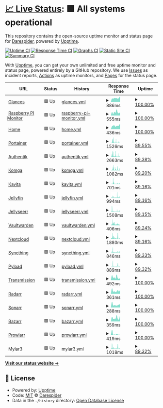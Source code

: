 # [📈 Live Status](https://demo.upptime.js.org): <!--live status--> **🟩 All systems operational**

This repository contains the open-source uptime monitor and status page for [Darespider](https://demo.upptime.js.org), powered by [Upptime](https://github.com/upptime/upptime).

[![Uptime CI](https://github.com/Darespider/upptime/workflows/Uptime%20CI/badge.svg)](https://github.com/Darespider/upptime/actions?query=workflow%3A%22Uptime+CI%22)
[![Response Time CI](https://github.com/Darespider/upptime/workflows/Response%20Time%20CI/badge.svg)](https://github.com/Darespider/upptime/actions?query=workflow%3A%22Response+Time+CI%22)
[![Graphs CI](https://github.com/Darespider/upptime/workflows/Graphs%20CI/badge.svg)](https://github.com/Darespider/upptime/actions?query=workflow%3A%22Graphs+CI%22)
[![Static Site CI](https://github.com/Darespider/upptime/workflows/Static%20Site%20CI/badge.svg)](https://github.com/Darespider/upptime/actions?query=workflow%3A%22Static+Site+CI%22)
[![Summary CI](https://github.com/Darespider/upptime/workflows/Summary%20CI/badge.svg)](https://github.com/Darespider/upptime/actions?query=workflow%3A%22Summary+CI%22)

With [Upptime](https://upptime.js.org), you can get your own unlimited and free uptime monitor and status page, powered entirely by a GitHub repository. We use [Issues](https://github.com/Darespider/upptime/issues) as incident reports, [Actions](https://github.com/Darespider/upptime/actions) as uptime monitors, and [Pages](https://demo.upptime.js.org) for the status page.

<!--start: status pages-->
<!-- This summary is generated by Upptime (https://github.com/upptime/upptime) -->
<!-- Do not edit this manually, your changes will be overwritten -->
<!-- prettier-ignore -->
| URL | Status | History | Response Time | Uptime |
| --- | ------ | ------- | ------------- | ------ |
| <img alt="" src="https://icons.duckduckgo.com/ip3/glances.darespider.family.ico" height="13"> [Glances](https://glances.darespider.family) | 🟩 Up | [glances.yml](https://github.com/darespider/uptime/commits/HEAD/history/glances.yml) | <details><summary><img alt="Response time graph" src="./graphs/glances/response-time-week.png" height="20"> 886ms</summary><br><a href="https://uptime.darespider.family/history/glances"><img alt="Response time 742" src="https://img.shields.io/endpoint?url=https%3A%2F%2Fraw.githubusercontent.com%2Fdarespider%2Fuptime%2FHEAD%2Fapi%2Fglances%2Fresponse-time.json"></a><br><a href="https://uptime.darespider.family/history/glances"><img alt="24-hour response time 819" src="https://img.shields.io/endpoint?url=https%3A%2F%2Fraw.githubusercontent.com%2Fdarespider%2Fuptime%2FHEAD%2Fapi%2Fglances%2Fresponse-time-day.json"></a><br><a href="https://uptime.darespider.family/history/glances"><img alt="7-day response time 886" src="https://img.shields.io/endpoint?url=https%3A%2F%2Fraw.githubusercontent.com%2Fdarespider%2Fuptime%2FHEAD%2Fapi%2Fglances%2Fresponse-time-week.json"></a><br><a href="https://uptime.darespider.family/history/glances"><img alt="30-day response time 742" src="https://img.shields.io/endpoint?url=https%3A%2F%2Fraw.githubusercontent.com%2Fdarespider%2Fuptime%2FHEAD%2Fapi%2Fglances%2Fresponse-time-month.json"></a><br><a href="https://uptime.darespider.family/history/glances"><img alt="1-year response time 742" src="https://img.shields.io/endpoint?url=https%3A%2F%2Fraw.githubusercontent.com%2Fdarespider%2Fuptime%2FHEAD%2Fapi%2Fglances%2Fresponse-time-year.json"></a></details> | <details><summary><a href="https://uptime.darespider.family/history/glances">100.00%</a></summary><a href="https://uptime.darespider.family/history/glances"><img alt="All-time uptime 100.00%" src="https://img.shields.io/endpoint?url=https%3A%2F%2Fraw.githubusercontent.com%2Fdarespider%2Fuptime%2FHEAD%2Fapi%2Fglances%2Fuptime.json"></a><br><a href="https://uptime.darespider.family/history/glances"><img alt="24-hour uptime 100.00%" src="https://img.shields.io/endpoint?url=https%3A%2F%2Fraw.githubusercontent.com%2Fdarespider%2Fuptime%2FHEAD%2Fapi%2Fglances%2Fuptime-day.json"></a><br><a href="https://uptime.darespider.family/history/glances"><img alt="7-day uptime 100.00%" src="https://img.shields.io/endpoint?url=https%3A%2F%2Fraw.githubusercontent.com%2Fdarespider%2Fuptime%2FHEAD%2Fapi%2Fglances%2Fuptime-week.json"></a><br><a href="https://uptime.darespider.family/history/glances"><img alt="30-day uptime 100.00%" src="https://img.shields.io/endpoint?url=https%3A%2F%2Fraw.githubusercontent.com%2Fdarespider%2Fuptime%2FHEAD%2Fapi%2Fglances%2Fuptime-month.json"></a><br><a href="https://uptime.darespider.family/history/glances"><img alt="1-year uptime 100.00%" src="https://img.shields.io/endpoint?url=https%3A%2F%2Fraw.githubusercontent.com%2Fdarespider%2Fuptime%2FHEAD%2Fapi%2Fglances%2Fuptime-year.json"></a></details>
| <img alt="" src="https://icons.duckduckgo.com/ip3/rpi.darespider.family.ico" height="13"> [Raspberry PI Monitor](https://rpi.darespider.family) | 🟩 Up | [raspberry-pi-monitor.yml](https://github.com/darespider/uptime/commits/HEAD/history/raspberry-pi-monitor.yml) | <details><summary><img alt="Response time graph" src="./graphs/raspberry-pi-monitor/response-time-week.png" height="20"> 555ms</summary><br><a href="https://uptime.darespider.family/history/raspberry-pi-monitor"><img alt="Response time 443" src="https://img.shields.io/endpoint?url=https%3A%2F%2Fraw.githubusercontent.com%2Fdarespider%2Fuptime%2FHEAD%2Fapi%2Fraspberry-pi-monitor%2Fresponse-time.json"></a><br><a href="https://uptime.darespider.family/history/raspberry-pi-monitor"><img alt="24-hour response time 555" src="https://img.shields.io/endpoint?url=https%3A%2F%2Fraw.githubusercontent.com%2Fdarespider%2Fuptime%2FHEAD%2Fapi%2Fraspberry-pi-monitor%2Fresponse-time-day.json"></a><br><a href="https://uptime.darespider.family/history/raspberry-pi-monitor"><img alt="7-day response time 555" src="https://img.shields.io/endpoint?url=https%3A%2F%2Fraw.githubusercontent.com%2Fdarespider%2Fuptime%2FHEAD%2Fapi%2Fraspberry-pi-monitor%2Fresponse-time-week.json"></a><br><a href="https://uptime.darespider.family/history/raspberry-pi-monitor"><img alt="30-day response time 443" src="https://img.shields.io/endpoint?url=https%3A%2F%2Fraw.githubusercontent.com%2Fdarespider%2Fuptime%2FHEAD%2Fapi%2Fraspberry-pi-monitor%2Fresponse-time-month.json"></a><br><a href="https://uptime.darespider.family/history/raspberry-pi-monitor"><img alt="1-year response time 443" src="https://img.shields.io/endpoint?url=https%3A%2F%2Fraw.githubusercontent.com%2Fdarespider%2Fuptime%2FHEAD%2Fapi%2Fraspberry-pi-monitor%2Fresponse-time-year.json"></a></details> | <details><summary><a href="https://uptime.darespider.family/history/raspberry-pi-monitor">100.00%</a></summary><a href="https://uptime.darespider.family/history/raspberry-pi-monitor"><img alt="All-time uptime 100.00%" src="https://img.shields.io/endpoint?url=https%3A%2F%2Fraw.githubusercontent.com%2Fdarespider%2Fuptime%2FHEAD%2Fapi%2Fraspberry-pi-monitor%2Fuptime.json"></a><br><a href="https://uptime.darespider.family/history/raspberry-pi-monitor"><img alt="24-hour uptime 100.00%" src="https://img.shields.io/endpoint?url=https%3A%2F%2Fraw.githubusercontent.com%2Fdarespider%2Fuptime%2FHEAD%2Fapi%2Fraspberry-pi-monitor%2Fuptime-day.json"></a><br><a href="https://uptime.darespider.family/history/raspberry-pi-monitor"><img alt="7-day uptime 100.00%" src="https://img.shields.io/endpoint?url=https%3A%2F%2Fraw.githubusercontent.com%2Fdarespider%2Fuptime%2FHEAD%2Fapi%2Fraspberry-pi-monitor%2Fuptime-week.json"></a><br><a href="https://uptime.darespider.family/history/raspberry-pi-monitor"><img alt="30-day uptime 100.00%" src="https://img.shields.io/endpoint?url=https%3A%2F%2Fraw.githubusercontent.com%2Fdarespider%2Fuptime%2FHEAD%2Fapi%2Fraspberry-pi-monitor%2Fuptime-month.json"></a><br><a href="https://uptime.darespider.family/history/raspberry-pi-monitor"><img alt="1-year uptime 100.00%" src="https://img.shields.io/endpoint?url=https%3A%2F%2Fraw.githubusercontent.com%2Fdarespider%2Fuptime%2FHEAD%2Fapi%2Fraspberry-pi-monitor%2Fuptime-year.json"></a></details>
| <img alt="" src="https://icons.duckduckgo.com/ip3/darespider.family.ico" height="13"> [Home](https://darespider.family) | 🟩 Up | [home.yml](https://github.com/darespider/uptime/commits/HEAD/history/home.yml) | <details><summary><img alt="Response time graph" src="./graphs/home/response-time-week.png" height="20"> 436ms</summary><br><a href="https://uptime.darespider.family/history/home"><img alt="Response time 402" src="https://img.shields.io/endpoint?url=https%3A%2F%2Fraw.githubusercontent.com%2Fdarespider%2Fuptime%2FHEAD%2Fapi%2Fhome%2Fresponse-time.json"></a><br><a href="https://uptime.darespider.family/history/home"><img alt="24-hour response time 223" src="https://img.shields.io/endpoint?url=https%3A%2F%2Fraw.githubusercontent.com%2Fdarespider%2Fuptime%2FHEAD%2Fapi%2Fhome%2Fresponse-time-day.json"></a><br><a href="https://uptime.darespider.family/history/home"><img alt="7-day response time 436" src="https://img.shields.io/endpoint?url=https%3A%2F%2Fraw.githubusercontent.com%2Fdarespider%2Fuptime%2FHEAD%2Fapi%2Fhome%2Fresponse-time-week.json"></a><br><a href="https://uptime.darespider.family/history/home"><img alt="30-day response time 402" src="https://img.shields.io/endpoint?url=https%3A%2F%2Fraw.githubusercontent.com%2Fdarespider%2Fuptime%2FHEAD%2Fapi%2Fhome%2Fresponse-time-month.json"></a><br><a href="https://uptime.darespider.family/history/home"><img alt="1-year response time 402" src="https://img.shields.io/endpoint?url=https%3A%2F%2Fraw.githubusercontent.com%2Fdarespider%2Fuptime%2FHEAD%2Fapi%2Fhome%2Fresponse-time-year.json"></a></details> | <details><summary><a href="https://uptime.darespider.family/history/home">100.00%</a></summary><a href="https://uptime.darespider.family/history/home"><img alt="All-time uptime 100.00%" src="https://img.shields.io/endpoint?url=https%3A%2F%2Fraw.githubusercontent.com%2Fdarespider%2Fuptime%2FHEAD%2Fapi%2Fhome%2Fuptime.json"></a><br><a href="https://uptime.darespider.family/history/home"><img alt="24-hour uptime 100.00%" src="https://img.shields.io/endpoint?url=https%3A%2F%2Fraw.githubusercontent.com%2Fdarespider%2Fuptime%2FHEAD%2Fapi%2Fhome%2Fuptime-day.json"></a><br><a href="https://uptime.darespider.family/history/home"><img alt="7-day uptime 100.00%" src="https://img.shields.io/endpoint?url=https%3A%2F%2Fraw.githubusercontent.com%2Fdarespider%2Fuptime%2FHEAD%2Fapi%2Fhome%2Fuptime-week.json"></a><br><a href="https://uptime.darespider.family/history/home"><img alt="30-day uptime 100.00%" src="https://img.shields.io/endpoint?url=https%3A%2F%2Fraw.githubusercontent.com%2Fdarespider%2Fuptime%2FHEAD%2Fapi%2Fhome%2Fuptime-month.json"></a><br><a href="https://uptime.darespider.family/history/home"><img alt="1-year uptime 100.00%" src="https://img.shields.io/endpoint?url=https%3A%2F%2Fraw.githubusercontent.com%2Fdarespider%2Fuptime%2FHEAD%2Fapi%2Fhome%2Fuptime-year.json"></a></details>
| <img alt="" src="https://icons.duckduckgo.com/ip3/portainer.darespider.family.ico" height="13"> [Portainer](https://portainer.darespider.family) | 🟩 Up | [portainer.yml](https://github.com/darespider/uptime/commits/HEAD/history/portainer.yml) | <details><summary><img alt="Response time graph" src="./graphs/portainer/response-time-week.png" height="20"> 1526ms</summary><br><a href="https://uptime.darespider.family/history/portainer"><img alt="Response time 1759" src="https://img.shields.io/endpoint?url=https%3A%2F%2Fraw.githubusercontent.com%2Fdarespider%2Fuptime%2FHEAD%2Fapi%2Fportainer%2Fresponse-time.json"></a><br><a href="https://uptime.darespider.family/history/portainer"><img alt="24-hour response time 750" src="https://img.shields.io/endpoint?url=https%3A%2F%2Fraw.githubusercontent.com%2Fdarespider%2Fuptime%2FHEAD%2Fapi%2Fportainer%2Fresponse-time-day.json"></a><br><a href="https://uptime.darespider.family/history/portainer"><img alt="7-day response time 1526" src="https://img.shields.io/endpoint?url=https%3A%2F%2Fraw.githubusercontent.com%2Fdarespider%2Fuptime%2FHEAD%2Fapi%2Fportainer%2Fresponse-time-week.json"></a><br><a href="https://uptime.darespider.family/history/portainer"><img alt="30-day response time 1759" src="https://img.shields.io/endpoint?url=https%3A%2F%2Fraw.githubusercontent.com%2Fdarespider%2Fuptime%2FHEAD%2Fapi%2Fportainer%2Fresponse-time-month.json"></a><br><a href="https://uptime.darespider.family/history/portainer"><img alt="1-year response time 1759" src="https://img.shields.io/endpoint?url=https%3A%2F%2Fraw.githubusercontent.com%2Fdarespider%2Fuptime%2FHEAD%2Fapi%2Fportainer%2Fresponse-time-year.json"></a></details> | <details><summary><a href="https://uptime.darespider.family/history/portainer">89.55%</a></summary><a href="https://uptime.darespider.family/history/portainer"><img alt="All-time uptime 93.67%" src="https://img.shields.io/endpoint?url=https%3A%2F%2Fraw.githubusercontent.com%2Fdarespider%2Fuptime%2FHEAD%2Fapi%2Fportainer%2Fuptime.json"></a><br><a href="https://uptime.darespider.family/history/portainer"><img alt="24-hour uptime 100.00%" src="https://img.shields.io/endpoint?url=https%3A%2F%2Fraw.githubusercontent.com%2Fdarespider%2Fuptime%2FHEAD%2Fapi%2Fportainer%2Fuptime-day.json"></a><br><a href="https://uptime.darespider.family/history/portainer"><img alt="7-day uptime 89.55%" src="https://img.shields.io/endpoint?url=https%3A%2F%2Fraw.githubusercontent.com%2Fdarespider%2Fuptime%2FHEAD%2Fapi%2Fportainer%2Fuptime-week.json"></a><br><a href="https://uptime.darespider.family/history/portainer"><img alt="30-day uptime 93.67%" src="https://img.shields.io/endpoint?url=https%3A%2F%2Fraw.githubusercontent.com%2Fdarespider%2Fuptime%2FHEAD%2Fapi%2Fportainer%2Fuptime-month.json"></a><br><a href="https://uptime.darespider.family/history/portainer"><img alt="1-year uptime 93.67%" src="https://img.shields.io/endpoint?url=https%3A%2F%2Fraw.githubusercontent.com%2Fdarespider%2Fuptime%2FHEAD%2Fapi%2Fportainer%2Fuptime-year.json"></a></details>
| <img alt="" src="https://icons.duckduckgo.com/ip3/auth.darespider.family.ico" height="13"> [Authentik](https://auth.darespider.family) | 🟩 Up | [authentik.yml](https://github.com/darespider/uptime/commits/HEAD/history/authentik.yml) | <details><summary><img alt="Response time graph" src="./graphs/authentik/response-time-week.png" height="20"> 2663ms</summary><br><a href="https://uptime.darespider.family/history/authentik"><img alt="Response time 3811" src="https://img.shields.io/endpoint?url=https%3A%2F%2Fraw.githubusercontent.com%2Fdarespider%2Fuptime%2FHEAD%2Fapi%2Fauthentik%2Fresponse-time.json"></a><br><a href="https://uptime.darespider.family/history/authentik"><img alt="24-hour response time 1100" src="https://img.shields.io/endpoint?url=https%3A%2F%2Fraw.githubusercontent.com%2Fdarespider%2Fuptime%2FHEAD%2Fapi%2Fauthentik%2Fresponse-time-day.json"></a><br><a href="https://uptime.darespider.family/history/authentik"><img alt="7-day response time 2663" src="https://img.shields.io/endpoint?url=https%3A%2F%2Fraw.githubusercontent.com%2Fdarespider%2Fuptime%2FHEAD%2Fapi%2Fauthentik%2Fresponse-time-week.json"></a><br><a href="https://uptime.darespider.family/history/authentik"><img alt="30-day response time 3811" src="https://img.shields.io/endpoint?url=https%3A%2F%2Fraw.githubusercontent.com%2Fdarespider%2Fuptime%2FHEAD%2Fapi%2Fauthentik%2Fresponse-time-month.json"></a><br><a href="https://uptime.darespider.family/history/authentik"><img alt="1-year response time 3811" src="https://img.shields.io/endpoint?url=https%3A%2F%2Fraw.githubusercontent.com%2Fdarespider%2Fuptime%2FHEAD%2Fapi%2Fauthentik%2Fresponse-time-year.json"></a></details> | <details><summary><a href="https://uptime.darespider.family/history/authentik">89.38%</a></summary><a href="https://uptime.darespider.family/history/authentik"><img alt="All-time uptime 87.05%" src="https://img.shields.io/endpoint?url=https%3A%2F%2Fraw.githubusercontent.com%2Fdarespider%2Fuptime%2FHEAD%2Fapi%2Fauthentik%2Fuptime.json"></a><br><a href="https://uptime.darespider.family/history/authentik"><img alt="24-hour uptime 100.00%" src="https://img.shields.io/endpoint?url=https%3A%2F%2Fraw.githubusercontent.com%2Fdarespider%2Fuptime%2FHEAD%2Fapi%2Fauthentik%2Fuptime-day.json"></a><br><a href="https://uptime.darespider.family/history/authentik"><img alt="7-day uptime 89.38%" src="https://img.shields.io/endpoint?url=https%3A%2F%2Fraw.githubusercontent.com%2Fdarespider%2Fuptime%2FHEAD%2Fapi%2Fauthentik%2Fuptime-week.json"></a><br><a href="https://uptime.darespider.family/history/authentik"><img alt="30-day uptime 87.05%" src="https://img.shields.io/endpoint?url=https%3A%2F%2Fraw.githubusercontent.com%2Fdarespider%2Fuptime%2FHEAD%2Fapi%2Fauthentik%2Fuptime-month.json"></a><br><a href="https://uptime.darespider.family/history/authentik"><img alt="1-year uptime 87.05%" src="https://img.shields.io/endpoint?url=https%3A%2F%2Fraw.githubusercontent.com%2Fdarespider%2Fuptime%2FHEAD%2Fapi%2Fauthentik%2Fuptime-year.json"></a></details>
| <img alt="" src="https://icons.duckduckgo.com/ip3/komga.darespider.family.ico" height="13"> [Komga](https://komga.darespider.family) | 🟩 Up | [komga.yml](https://github.com/darespider/uptime/commits/HEAD/history/komga.yml) | <details><summary><img alt="Response time graph" src="./graphs/komga/response-time-week.png" height="20"> 1082ms</summary><br><a href="https://uptime.darespider.family/history/komga"><img alt="Response time 1083" src="https://img.shields.io/endpoint?url=https%3A%2F%2Fraw.githubusercontent.com%2Fdarespider%2Fuptime%2FHEAD%2Fapi%2Fkomga%2Fresponse-time.json"></a><br><a href="https://uptime.darespider.family/history/komga"><img alt="24-hour response time 462" src="https://img.shields.io/endpoint?url=https%3A%2F%2Fraw.githubusercontent.com%2Fdarespider%2Fuptime%2FHEAD%2Fapi%2Fkomga%2Fresponse-time-day.json"></a><br><a href="https://uptime.darespider.family/history/komga"><img alt="7-day response time 1082" src="https://img.shields.io/endpoint?url=https%3A%2F%2Fraw.githubusercontent.com%2Fdarespider%2Fuptime%2FHEAD%2Fapi%2Fkomga%2Fresponse-time-week.json"></a><br><a href="https://uptime.darespider.family/history/komga"><img alt="30-day response time 1083" src="https://img.shields.io/endpoint?url=https%3A%2F%2Fraw.githubusercontent.com%2Fdarespider%2Fuptime%2FHEAD%2Fapi%2Fkomga%2Fresponse-time-month.json"></a><br><a href="https://uptime.darespider.family/history/komga"><img alt="1-year response time 1083" src="https://img.shields.io/endpoint?url=https%3A%2F%2Fraw.githubusercontent.com%2Fdarespider%2Fuptime%2FHEAD%2Fapi%2Fkomga%2Fresponse-time-year.json"></a></details> | <details><summary><a href="https://uptime.darespider.family/history/komga">89.20%</a></summary><a href="https://uptime.darespider.family/history/komga"><img alt="All-time uptime 93.49%" src="https://img.shields.io/endpoint?url=https%3A%2F%2Fraw.githubusercontent.com%2Fdarespider%2Fuptime%2FHEAD%2Fapi%2Fkomga%2Fuptime.json"></a><br><a href="https://uptime.darespider.family/history/komga"><img alt="24-hour uptime 100.00%" src="https://img.shields.io/endpoint?url=https%3A%2F%2Fraw.githubusercontent.com%2Fdarespider%2Fuptime%2FHEAD%2Fapi%2Fkomga%2Fuptime-day.json"></a><br><a href="https://uptime.darespider.family/history/komga"><img alt="7-day uptime 89.20%" src="https://img.shields.io/endpoint?url=https%3A%2F%2Fraw.githubusercontent.com%2Fdarespider%2Fuptime%2FHEAD%2Fapi%2Fkomga%2Fuptime-week.json"></a><br><a href="https://uptime.darespider.family/history/komga"><img alt="30-day uptime 93.49%" src="https://img.shields.io/endpoint?url=https%3A%2F%2Fraw.githubusercontent.com%2Fdarespider%2Fuptime%2FHEAD%2Fapi%2Fkomga%2Fuptime-month.json"></a><br><a href="https://uptime.darespider.family/history/komga"><img alt="1-year uptime 93.49%" src="https://img.shields.io/endpoint?url=https%3A%2F%2Fraw.githubusercontent.com%2Fdarespider%2Fuptime%2FHEAD%2Fapi%2Fkomga%2Fuptime-year.json"></a></details>
| <img alt="" src="https://icons.duckduckgo.com/ip3/kavita.darespider.family.ico" height="13"> [Kavita](https://kavita.darespider.family) | 🟩 Up | [kavita.yml](https://github.com/darespider/uptime/commits/HEAD/history/kavita.yml) | <details><summary><img alt="Response time graph" src="./graphs/kavita/response-time-week.png" height="20"> 701ms</summary><br><a href="https://uptime.darespider.family/history/kavita"><img alt="Response time 954" src="https://img.shields.io/endpoint?url=https%3A%2F%2Fraw.githubusercontent.com%2Fdarespider%2Fuptime%2FHEAD%2Fapi%2Fkavita%2Fresponse-time.json"></a><br><a href="https://uptime.darespider.family/history/kavita"><img alt="24-hour response time 279" src="https://img.shields.io/endpoint?url=https%3A%2F%2Fraw.githubusercontent.com%2Fdarespider%2Fuptime%2FHEAD%2Fapi%2Fkavita%2Fresponse-time-day.json"></a><br><a href="https://uptime.darespider.family/history/kavita"><img alt="7-day response time 701" src="https://img.shields.io/endpoint?url=https%3A%2F%2Fraw.githubusercontent.com%2Fdarespider%2Fuptime%2FHEAD%2Fapi%2Fkavita%2Fresponse-time-week.json"></a><br><a href="https://uptime.darespider.family/history/kavita"><img alt="30-day response time 954" src="https://img.shields.io/endpoint?url=https%3A%2F%2Fraw.githubusercontent.com%2Fdarespider%2Fuptime%2FHEAD%2Fapi%2Fkavita%2Fresponse-time-month.json"></a><br><a href="https://uptime.darespider.family/history/kavita"><img alt="1-year response time 954" src="https://img.shields.io/endpoint?url=https%3A%2F%2Fraw.githubusercontent.com%2Fdarespider%2Fuptime%2FHEAD%2Fapi%2Fkavita%2Fresponse-time-year.json"></a></details> | <details><summary><a href="https://uptime.darespider.family/history/kavita">89.16%</a></summary><a href="https://uptime.darespider.family/history/kavita"><img alt="All-time uptime 93.50%" src="https://img.shields.io/endpoint?url=https%3A%2F%2Fraw.githubusercontent.com%2Fdarespider%2Fuptime%2FHEAD%2Fapi%2Fkavita%2Fuptime.json"></a><br><a href="https://uptime.darespider.family/history/kavita"><img alt="24-hour uptime 100.00%" src="https://img.shields.io/endpoint?url=https%3A%2F%2Fraw.githubusercontent.com%2Fdarespider%2Fuptime%2FHEAD%2Fapi%2Fkavita%2Fuptime-day.json"></a><br><a href="https://uptime.darespider.family/history/kavita"><img alt="7-day uptime 89.16%" src="https://img.shields.io/endpoint?url=https%3A%2F%2Fraw.githubusercontent.com%2Fdarespider%2Fuptime%2FHEAD%2Fapi%2Fkavita%2Fuptime-week.json"></a><br><a href="https://uptime.darespider.family/history/kavita"><img alt="30-day uptime 93.50%" src="https://img.shields.io/endpoint?url=https%3A%2F%2Fraw.githubusercontent.com%2Fdarespider%2Fuptime%2FHEAD%2Fapi%2Fkavita%2Fuptime-month.json"></a><br><a href="https://uptime.darespider.family/history/kavita"><img alt="1-year uptime 93.50%" src="https://img.shields.io/endpoint?url=https%3A%2F%2Fraw.githubusercontent.com%2Fdarespider%2Fuptime%2FHEAD%2Fapi%2Fkavita%2Fuptime-year.json"></a></details>
| <img alt="" src="https://icons.duckduckgo.com/ip3/jellyfin.darespider.family.ico" height="13"> [Jellyfin](https://jellyfin.darespider.family) | 🟩 Up | [jellyfin.yml](https://github.com/darespider/uptime/commits/HEAD/history/jellyfin.yml) | <details><summary><img alt="Response time graph" src="./graphs/jellyfin/response-time-week.png" height="20"> 994ms</summary><br><a href="https://uptime.darespider.family/history/jellyfin"><img alt="Response time 1024" src="https://img.shields.io/endpoint?url=https%3A%2F%2Fraw.githubusercontent.com%2Fdarespider%2Fuptime%2FHEAD%2Fapi%2Fjellyfin%2Fresponse-time.json"></a><br><a href="https://uptime.darespider.family/history/jellyfin"><img alt="24-hour response time 691" src="https://img.shields.io/endpoint?url=https%3A%2F%2Fraw.githubusercontent.com%2Fdarespider%2Fuptime%2FHEAD%2Fapi%2Fjellyfin%2Fresponse-time-day.json"></a><br><a href="https://uptime.darespider.family/history/jellyfin"><img alt="7-day response time 994" src="https://img.shields.io/endpoint?url=https%3A%2F%2Fraw.githubusercontent.com%2Fdarespider%2Fuptime%2FHEAD%2Fapi%2Fjellyfin%2Fresponse-time-week.json"></a><br><a href="https://uptime.darespider.family/history/jellyfin"><img alt="30-day response time 1024" src="https://img.shields.io/endpoint?url=https%3A%2F%2Fraw.githubusercontent.com%2Fdarespider%2Fuptime%2FHEAD%2Fapi%2Fjellyfin%2Fresponse-time-month.json"></a><br><a href="https://uptime.darespider.family/history/jellyfin"><img alt="1-year response time 1024" src="https://img.shields.io/endpoint?url=https%3A%2F%2Fraw.githubusercontent.com%2Fdarespider%2Fuptime%2FHEAD%2Fapi%2Fjellyfin%2Fresponse-time-year.json"></a></details> | <details><summary><a href="https://uptime.darespider.family/history/jellyfin">89.16%</a></summary><a href="https://uptime.darespider.family/history/jellyfin"><img alt="All-time uptime 93.48%" src="https://img.shields.io/endpoint?url=https%3A%2F%2Fraw.githubusercontent.com%2Fdarespider%2Fuptime%2FHEAD%2Fapi%2Fjellyfin%2Fuptime.json"></a><br><a href="https://uptime.darespider.family/history/jellyfin"><img alt="24-hour uptime 100.00%" src="https://img.shields.io/endpoint?url=https%3A%2F%2Fraw.githubusercontent.com%2Fdarespider%2Fuptime%2FHEAD%2Fapi%2Fjellyfin%2Fuptime-day.json"></a><br><a href="https://uptime.darespider.family/history/jellyfin"><img alt="7-day uptime 89.16%" src="https://img.shields.io/endpoint?url=https%3A%2F%2Fraw.githubusercontent.com%2Fdarespider%2Fuptime%2FHEAD%2Fapi%2Fjellyfin%2Fuptime-week.json"></a><br><a href="https://uptime.darespider.family/history/jellyfin"><img alt="30-day uptime 93.48%" src="https://img.shields.io/endpoint?url=https%3A%2F%2Fraw.githubusercontent.com%2Fdarespider%2Fuptime%2FHEAD%2Fapi%2Fjellyfin%2Fuptime-month.json"></a><br><a href="https://uptime.darespider.family/history/jellyfin"><img alt="1-year uptime 93.48%" src="https://img.shields.io/endpoint?url=https%3A%2F%2Fraw.githubusercontent.com%2Fdarespider%2Fuptime%2FHEAD%2Fapi%2Fjellyfin%2Fuptime-year.json"></a></details>
| <img alt="" src="https://icons.duckduckgo.com/ip3/jellyseerr.darespider.family.ico" height="13"> [Jellyseerr](https://jellyseerr.darespider.family) | 🟩 Up | [jellyseerr.yml](https://github.com/darespider/uptime/commits/HEAD/history/jellyseerr.yml) | <details><summary><img alt="Response time graph" src="./graphs/jellyseerr/response-time-week.png" height="20"> 1508ms</summary><br><a href="https://uptime.darespider.family/history/jellyseerr"><img alt="Response time 2583" src="https://img.shields.io/endpoint?url=https%3A%2F%2Fraw.githubusercontent.com%2Fdarespider%2Fuptime%2FHEAD%2Fapi%2Fjellyseerr%2Fresponse-time.json"></a><br><a href="https://uptime.darespider.family/history/jellyseerr"><img alt="24-hour response time 848" src="https://img.shields.io/endpoint?url=https%3A%2F%2Fraw.githubusercontent.com%2Fdarespider%2Fuptime%2FHEAD%2Fapi%2Fjellyseerr%2Fresponse-time-day.json"></a><br><a href="https://uptime.darespider.family/history/jellyseerr"><img alt="7-day response time 1508" src="https://img.shields.io/endpoint?url=https%3A%2F%2Fraw.githubusercontent.com%2Fdarespider%2Fuptime%2FHEAD%2Fapi%2Fjellyseerr%2Fresponse-time-week.json"></a><br><a href="https://uptime.darespider.family/history/jellyseerr"><img alt="30-day response time 2583" src="https://img.shields.io/endpoint?url=https%3A%2F%2Fraw.githubusercontent.com%2Fdarespider%2Fuptime%2FHEAD%2Fapi%2Fjellyseerr%2Fresponse-time-month.json"></a><br><a href="https://uptime.darespider.family/history/jellyseerr"><img alt="1-year response time 2583" src="https://img.shields.io/endpoint?url=https%3A%2F%2Fraw.githubusercontent.com%2Fdarespider%2Fuptime%2FHEAD%2Fapi%2Fjellyseerr%2Fresponse-time-year.json"></a></details> | <details><summary><a href="https://uptime.darespider.family/history/jellyseerr">89.15%</a></summary><a href="https://uptime.darespider.family/history/jellyseerr"><img alt="All-time uptime 86.66%" src="https://img.shields.io/endpoint?url=https%3A%2F%2Fraw.githubusercontent.com%2Fdarespider%2Fuptime%2FHEAD%2Fapi%2Fjellyseerr%2Fuptime.json"></a><br><a href="https://uptime.darespider.family/history/jellyseerr"><img alt="24-hour uptime 100.00%" src="https://img.shields.io/endpoint?url=https%3A%2F%2Fraw.githubusercontent.com%2Fdarespider%2Fuptime%2FHEAD%2Fapi%2Fjellyseerr%2Fuptime-day.json"></a><br><a href="https://uptime.darespider.family/history/jellyseerr"><img alt="7-day uptime 89.15%" src="https://img.shields.io/endpoint?url=https%3A%2F%2Fraw.githubusercontent.com%2Fdarespider%2Fuptime%2FHEAD%2Fapi%2Fjellyseerr%2Fuptime-week.json"></a><br><a href="https://uptime.darespider.family/history/jellyseerr"><img alt="30-day uptime 86.66%" src="https://img.shields.io/endpoint?url=https%3A%2F%2Fraw.githubusercontent.com%2Fdarespider%2Fuptime%2FHEAD%2Fapi%2Fjellyseerr%2Fuptime-month.json"></a><br><a href="https://uptime.darespider.family/history/jellyseerr"><img alt="1-year uptime 86.66%" src="https://img.shields.io/endpoint?url=https%3A%2F%2Fraw.githubusercontent.com%2Fdarespider%2Fuptime%2FHEAD%2Fapi%2Fjellyseerr%2Fuptime-year.json"></a></details>
| <img alt="" src="https://icons.duckduckgo.com/ip3/vaultwarden.darespider.family.ico" height="13"> [Vaultwarden](https://vaultwarden.darespider.family) | 🟩 Up | [vaultwarden.yml](https://github.com/darespider/uptime/commits/HEAD/history/vaultwarden.yml) | <details><summary><img alt="Response time graph" src="./graphs/vaultwarden/response-time-week.png" height="20"> 406ms</summary><br><a href="https://uptime.darespider.family/history/vaultwarden"><img alt="Response time 396" src="https://img.shields.io/endpoint?url=https%3A%2F%2Fraw.githubusercontent.com%2Fdarespider%2Fuptime%2FHEAD%2Fapi%2Fvaultwarden%2Fresponse-time.json"></a><br><a href="https://uptime.darespider.family/history/vaultwarden"><img alt="24-hour response time 646" src="https://img.shields.io/endpoint?url=https%3A%2F%2Fraw.githubusercontent.com%2Fdarespider%2Fuptime%2FHEAD%2Fapi%2Fvaultwarden%2Fresponse-time-day.json"></a><br><a href="https://uptime.darespider.family/history/vaultwarden"><img alt="7-day response time 406" src="https://img.shields.io/endpoint?url=https%3A%2F%2Fraw.githubusercontent.com%2Fdarespider%2Fuptime%2FHEAD%2Fapi%2Fvaultwarden%2Fresponse-time-week.json"></a><br><a href="https://uptime.darespider.family/history/vaultwarden"><img alt="30-day response time 396" src="https://img.shields.io/endpoint?url=https%3A%2F%2Fraw.githubusercontent.com%2Fdarespider%2Fuptime%2FHEAD%2Fapi%2Fvaultwarden%2Fresponse-time-month.json"></a><br><a href="https://uptime.darespider.family/history/vaultwarden"><img alt="1-year response time 396" src="https://img.shields.io/endpoint?url=https%3A%2F%2Fraw.githubusercontent.com%2Fdarespider%2Fuptime%2FHEAD%2Fapi%2Fvaultwarden%2Fresponse-time-year.json"></a></details> | <details><summary><a href="https://uptime.darespider.family/history/vaultwarden">89.24%</a></summary><a href="https://uptime.darespider.family/history/vaultwarden"><img alt="All-time uptime 93.49%" src="https://img.shields.io/endpoint?url=https%3A%2F%2Fraw.githubusercontent.com%2Fdarespider%2Fuptime%2FHEAD%2Fapi%2Fvaultwarden%2Fuptime.json"></a><br><a href="https://uptime.darespider.family/history/vaultwarden"><img alt="24-hour uptime 100.00%" src="https://img.shields.io/endpoint?url=https%3A%2F%2Fraw.githubusercontent.com%2Fdarespider%2Fuptime%2FHEAD%2Fapi%2Fvaultwarden%2Fuptime-day.json"></a><br><a href="https://uptime.darespider.family/history/vaultwarden"><img alt="7-day uptime 89.24%" src="https://img.shields.io/endpoint?url=https%3A%2F%2Fraw.githubusercontent.com%2Fdarespider%2Fuptime%2FHEAD%2Fapi%2Fvaultwarden%2Fuptime-week.json"></a><br><a href="https://uptime.darespider.family/history/vaultwarden"><img alt="30-day uptime 93.49%" src="https://img.shields.io/endpoint?url=https%3A%2F%2Fraw.githubusercontent.com%2Fdarespider%2Fuptime%2FHEAD%2Fapi%2Fvaultwarden%2Fuptime-month.json"></a><br><a href="https://uptime.darespider.family/history/vaultwarden"><img alt="1-year uptime 93.49%" src="https://img.shields.io/endpoint?url=https%3A%2F%2Fraw.githubusercontent.com%2Fdarespider%2Fuptime%2FHEAD%2Fapi%2Fvaultwarden%2Fuptime-year.json"></a></details>
| <img alt="" src="https://icons.duckduckgo.com/ip3/nextcloud.darespider.family.ico" height="13"> [Nextcloud](https://nextcloud.darespider.family) | 🟩 Up | [nextcloud.yml](https://github.com/darespider/uptime/commits/HEAD/history/nextcloud.yml) | <details><summary><img alt="Response time graph" src="./graphs/nextcloud/response-time-week.png" height="20"> 1880ms</summary><br><a href="https://uptime.darespider.family/history/nextcloud"><img alt="Response time 2636" src="https://img.shields.io/endpoint?url=https%3A%2F%2Fraw.githubusercontent.com%2Fdarespider%2Fuptime%2FHEAD%2Fapi%2Fnextcloud%2Fresponse-time.json"></a><br><a href="https://uptime.darespider.family/history/nextcloud"><img alt="24-hour response time 989" src="https://img.shields.io/endpoint?url=https%3A%2F%2Fraw.githubusercontent.com%2Fdarespider%2Fuptime%2FHEAD%2Fapi%2Fnextcloud%2Fresponse-time-day.json"></a><br><a href="https://uptime.darespider.family/history/nextcloud"><img alt="7-day response time 1880" src="https://img.shields.io/endpoint?url=https%3A%2F%2Fraw.githubusercontent.com%2Fdarespider%2Fuptime%2FHEAD%2Fapi%2Fnextcloud%2Fresponse-time-week.json"></a><br><a href="https://uptime.darespider.family/history/nextcloud"><img alt="30-day response time 2636" src="https://img.shields.io/endpoint?url=https%3A%2F%2Fraw.githubusercontent.com%2Fdarespider%2Fuptime%2FHEAD%2Fapi%2Fnextcloud%2Fresponse-time-month.json"></a><br><a href="https://uptime.darespider.family/history/nextcloud"><img alt="1-year response time 2636" src="https://img.shields.io/endpoint?url=https%3A%2F%2Fraw.githubusercontent.com%2Fdarespider%2Fuptime%2FHEAD%2Fapi%2Fnextcloud%2Fresponse-time-year.json"></a></details> | <details><summary><a href="https://uptime.darespider.family/history/nextcloud">89.16%</a></summary><a href="https://uptime.darespider.family/history/nextcloud"><img alt="All-time uptime 86.67%" src="https://img.shields.io/endpoint?url=https%3A%2F%2Fraw.githubusercontent.com%2Fdarespider%2Fuptime%2FHEAD%2Fapi%2Fnextcloud%2Fuptime.json"></a><br><a href="https://uptime.darespider.family/history/nextcloud"><img alt="24-hour uptime 100.00%" src="https://img.shields.io/endpoint?url=https%3A%2F%2Fraw.githubusercontent.com%2Fdarespider%2Fuptime%2FHEAD%2Fapi%2Fnextcloud%2Fuptime-day.json"></a><br><a href="https://uptime.darespider.family/history/nextcloud"><img alt="7-day uptime 89.16%" src="https://img.shields.io/endpoint?url=https%3A%2F%2Fraw.githubusercontent.com%2Fdarespider%2Fuptime%2FHEAD%2Fapi%2Fnextcloud%2Fuptime-week.json"></a><br><a href="https://uptime.darespider.family/history/nextcloud"><img alt="30-day uptime 86.67%" src="https://img.shields.io/endpoint?url=https%3A%2F%2Fraw.githubusercontent.com%2Fdarespider%2Fuptime%2FHEAD%2Fapi%2Fnextcloud%2Fuptime-month.json"></a><br><a href="https://uptime.darespider.family/history/nextcloud"><img alt="1-year uptime 86.67%" src="https://img.shields.io/endpoint?url=https%3A%2F%2Fraw.githubusercontent.com%2Fdarespider%2Fuptime%2FHEAD%2Fapi%2Fnextcloud%2Fuptime-year.json"></a></details>
| <img alt="" src="https://icons.duckduckgo.com/ip3/syncthing.darespider.family.ico" height="13"> [Syncthing](https://syncthing.darespider.family) | 🟩 Up | [syncthing.yml](https://github.com/darespider/uptime/commits/HEAD/history/syncthing.yml) | <details><summary><img alt="Response time graph" src="./graphs/syncthing/response-time-week.png" height="20"> 846ms</summary><br><a href="https://uptime.darespider.family/history/syncthing"><img alt="Response time 1011" src="https://img.shields.io/endpoint?url=https%3A%2F%2Fraw.githubusercontent.com%2Fdarespider%2Fuptime%2FHEAD%2Fapi%2Fsyncthing%2Fresponse-time.json"></a><br><a href="https://uptime.darespider.family/history/syncthing"><img alt="24-hour response time 471" src="https://img.shields.io/endpoint?url=https%3A%2F%2Fraw.githubusercontent.com%2Fdarespider%2Fuptime%2FHEAD%2Fapi%2Fsyncthing%2Fresponse-time-day.json"></a><br><a href="https://uptime.darespider.family/history/syncthing"><img alt="7-day response time 846" src="https://img.shields.io/endpoint?url=https%3A%2F%2Fraw.githubusercontent.com%2Fdarespider%2Fuptime%2FHEAD%2Fapi%2Fsyncthing%2Fresponse-time-week.json"></a><br><a href="https://uptime.darespider.family/history/syncthing"><img alt="30-day response time 1011" src="https://img.shields.io/endpoint?url=https%3A%2F%2Fraw.githubusercontent.com%2Fdarespider%2Fuptime%2FHEAD%2Fapi%2Fsyncthing%2Fresponse-time-month.json"></a><br><a href="https://uptime.darespider.family/history/syncthing"><img alt="1-year response time 1011" src="https://img.shields.io/endpoint?url=https%3A%2F%2Fraw.githubusercontent.com%2Fdarespider%2Fuptime%2FHEAD%2Fapi%2Fsyncthing%2Fresponse-time-year.json"></a></details> | <details><summary><a href="https://uptime.darespider.family/history/syncthing">89.33%</a></summary><a href="https://uptime.darespider.family/history/syncthing"><img alt="All-time uptime 83.12%" src="https://img.shields.io/endpoint?url=https%3A%2F%2Fraw.githubusercontent.com%2Fdarespider%2Fuptime%2FHEAD%2Fapi%2Fsyncthing%2Fuptime.json"></a><br><a href="https://uptime.darespider.family/history/syncthing"><img alt="24-hour uptime 100.00%" src="https://img.shields.io/endpoint?url=https%3A%2F%2Fraw.githubusercontent.com%2Fdarespider%2Fuptime%2FHEAD%2Fapi%2Fsyncthing%2Fuptime-day.json"></a><br><a href="https://uptime.darespider.family/history/syncthing"><img alt="7-day uptime 89.33%" src="https://img.shields.io/endpoint?url=https%3A%2F%2Fraw.githubusercontent.com%2Fdarespider%2Fuptime%2FHEAD%2Fapi%2Fsyncthing%2Fuptime-week.json"></a><br><a href="https://uptime.darespider.family/history/syncthing"><img alt="30-day uptime 83.12%" src="https://img.shields.io/endpoint?url=https%3A%2F%2Fraw.githubusercontent.com%2Fdarespider%2Fuptime%2FHEAD%2Fapi%2Fsyncthing%2Fuptime-month.json"></a><br><a href="https://uptime.darespider.family/history/syncthing"><img alt="1-year uptime 83.12%" src="https://img.shields.io/endpoint?url=https%3A%2F%2Fraw.githubusercontent.com%2Fdarespider%2Fuptime%2FHEAD%2Fapi%2Fsyncthing%2Fuptime-year.json"></a></details>
| <img alt="" src="https://icons.duckduckgo.com/ip3/pyload.darespider.family.ico" height="13"> [Pyload](https://pyload.darespider.family) | 🟩 Up | [pyload.yml](https://github.com/darespider/uptime/commits/HEAD/history/pyload.yml) | <details><summary><img alt="Response time graph" src="./graphs/pyload/response-time-week.png" height="20"> 889ms</summary><br><a href="https://uptime.darespider.family/history/pyload"><img alt="Response time 825" src="https://img.shields.io/endpoint?url=https%3A%2F%2Fraw.githubusercontent.com%2Fdarespider%2Fuptime%2FHEAD%2Fapi%2Fpyload%2Fresponse-time.json"></a><br><a href="https://uptime.darespider.family/history/pyload"><img alt="24-hour response time 372" src="https://img.shields.io/endpoint?url=https%3A%2F%2Fraw.githubusercontent.com%2Fdarespider%2Fuptime%2FHEAD%2Fapi%2Fpyload%2Fresponse-time-day.json"></a><br><a href="https://uptime.darespider.family/history/pyload"><img alt="7-day response time 889" src="https://img.shields.io/endpoint?url=https%3A%2F%2Fraw.githubusercontent.com%2Fdarespider%2Fuptime%2FHEAD%2Fapi%2Fpyload%2Fresponse-time-week.json"></a><br><a href="https://uptime.darespider.family/history/pyload"><img alt="30-day response time 825" src="https://img.shields.io/endpoint?url=https%3A%2F%2Fraw.githubusercontent.com%2Fdarespider%2Fuptime%2FHEAD%2Fapi%2Fpyload%2Fresponse-time-month.json"></a><br><a href="https://uptime.darespider.family/history/pyload"><img alt="1-year response time 825" src="https://img.shields.io/endpoint?url=https%3A%2F%2Fraw.githubusercontent.com%2Fdarespider%2Fuptime%2FHEAD%2Fapi%2Fpyload%2Fresponse-time-year.json"></a></details> | <details><summary><a href="https://uptime.darespider.family/history/pyload">89.32%</a></summary><a href="https://uptime.darespider.family/history/pyload"><img alt="All-time uptime 80.45%" src="https://img.shields.io/endpoint?url=https%3A%2F%2Fraw.githubusercontent.com%2Fdarespider%2Fuptime%2FHEAD%2Fapi%2Fpyload%2Fuptime.json"></a><br><a href="https://uptime.darespider.family/history/pyload"><img alt="24-hour uptime 100.00%" src="https://img.shields.io/endpoint?url=https%3A%2F%2Fraw.githubusercontent.com%2Fdarespider%2Fuptime%2FHEAD%2Fapi%2Fpyload%2Fuptime-day.json"></a><br><a href="https://uptime.darespider.family/history/pyload"><img alt="7-day uptime 89.32%" src="https://img.shields.io/endpoint?url=https%3A%2F%2Fraw.githubusercontent.com%2Fdarespider%2Fuptime%2FHEAD%2Fapi%2Fpyload%2Fuptime-week.json"></a><br><a href="https://uptime.darespider.family/history/pyload"><img alt="30-day uptime 80.45%" src="https://img.shields.io/endpoint?url=https%3A%2F%2Fraw.githubusercontent.com%2Fdarespider%2Fuptime%2FHEAD%2Fapi%2Fpyload%2Fuptime-month.json"></a><br><a href="https://uptime.darespider.family/history/pyload"><img alt="1-year uptime 80.45%" src="https://img.shields.io/endpoint?url=https%3A%2F%2Fraw.githubusercontent.com%2Fdarespider%2Fuptime%2FHEAD%2Fapi%2Fpyload%2Fuptime-year.json"></a></details>
| <img alt="" src="https://icons.duckduckgo.com/ip3/transmission.darespider.family.ico" height="13"> [Transmission](https://transmission.darespider.family) | 🟩 Up | [transmission.yml](https://github.com/darespider/uptime/commits/HEAD/history/transmission.yml) | <details><summary><img alt="Response time graph" src="./graphs/transmission/response-time-week.png" height="20"> 492ms</summary><br><a href="https://uptime.darespider.family/history/transmission"><img alt="Response time 509" src="https://img.shields.io/endpoint?url=https%3A%2F%2Fraw.githubusercontent.com%2Fdarespider%2Fuptime%2FHEAD%2Fapi%2Ftransmission%2Fresponse-time.json"></a><br><a href="https://uptime.darespider.family/history/transmission"><img alt="24-hour response time 560" src="https://img.shields.io/endpoint?url=https%3A%2F%2Fraw.githubusercontent.com%2Fdarespider%2Fuptime%2FHEAD%2Fapi%2Ftransmission%2Fresponse-time-day.json"></a><br><a href="https://uptime.darespider.family/history/transmission"><img alt="7-day response time 492" src="https://img.shields.io/endpoint?url=https%3A%2F%2Fraw.githubusercontent.com%2Fdarespider%2Fuptime%2FHEAD%2Fapi%2Ftransmission%2Fresponse-time-week.json"></a><br><a href="https://uptime.darespider.family/history/transmission"><img alt="30-day response time 509" src="https://img.shields.io/endpoint?url=https%3A%2F%2Fraw.githubusercontent.com%2Fdarespider%2Fuptime%2FHEAD%2Fapi%2Ftransmission%2Fresponse-time-month.json"></a><br><a href="https://uptime.darespider.family/history/transmission"><img alt="1-year response time 509" src="https://img.shields.io/endpoint?url=https%3A%2F%2Fraw.githubusercontent.com%2Fdarespider%2Fuptime%2FHEAD%2Fapi%2Ftransmission%2Fresponse-time-year.json"></a></details> | <details><summary><a href="https://uptime.darespider.family/history/transmission">100.00%</a></summary><a href="https://uptime.darespider.family/history/transmission"><img alt="All-time uptime 100.00%" src="https://img.shields.io/endpoint?url=https%3A%2F%2Fraw.githubusercontent.com%2Fdarespider%2Fuptime%2FHEAD%2Fapi%2Ftransmission%2Fuptime.json"></a><br><a href="https://uptime.darespider.family/history/transmission"><img alt="24-hour uptime 100.00%" src="https://img.shields.io/endpoint?url=https%3A%2F%2Fraw.githubusercontent.com%2Fdarespider%2Fuptime%2FHEAD%2Fapi%2Ftransmission%2Fuptime-day.json"></a><br><a href="https://uptime.darespider.family/history/transmission"><img alt="7-day uptime 100.00%" src="https://img.shields.io/endpoint?url=https%3A%2F%2Fraw.githubusercontent.com%2Fdarespider%2Fuptime%2FHEAD%2Fapi%2Ftransmission%2Fuptime-week.json"></a><br><a href="https://uptime.darespider.family/history/transmission"><img alt="30-day uptime 100.00%" src="https://img.shields.io/endpoint?url=https%3A%2F%2Fraw.githubusercontent.com%2Fdarespider%2Fuptime%2FHEAD%2Fapi%2Ftransmission%2Fuptime-month.json"></a><br><a href="https://uptime.darespider.family/history/transmission"><img alt="1-year uptime 100.00%" src="https://img.shields.io/endpoint?url=https%3A%2F%2Fraw.githubusercontent.com%2Fdarespider%2Fuptime%2FHEAD%2Fapi%2Ftransmission%2Fuptime-year.json"></a></details>
| <img alt="" src="https://icons.duckduckgo.com/ip3/radarr.darespider.family.ico" height="13"> [Radarr](https://radarr.darespider.family) | 🟩 Up | [radarr.yml](https://github.com/darespider/uptime/commits/HEAD/history/radarr.yml) | <details><summary><img alt="Response time graph" src="./graphs/radarr/response-time-week.png" height="20"> 361ms</summary><br><a href="https://uptime.darespider.family/history/radarr"><img alt="Response time 376" src="https://img.shields.io/endpoint?url=https%3A%2F%2Fraw.githubusercontent.com%2Fdarespider%2Fuptime%2FHEAD%2Fapi%2Fradarr%2Fresponse-time.json"></a><br><a href="https://uptime.darespider.family/history/radarr"><img alt="24-hour response time 745" src="https://img.shields.io/endpoint?url=https%3A%2F%2Fraw.githubusercontent.com%2Fdarespider%2Fuptime%2FHEAD%2Fapi%2Fradarr%2Fresponse-time-day.json"></a><br><a href="https://uptime.darespider.family/history/radarr"><img alt="7-day response time 361" src="https://img.shields.io/endpoint?url=https%3A%2F%2Fraw.githubusercontent.com%2Fdarespider%2Fuptime%2FHEAD%2Fapi%2Fradarr%2Fresponse-time-week.json"></a><br><a href="https://uptime.darespider.family/history/radarr"><img alt="30-day response time 376" src="https://img.shields.io/endpoint?url=https%3A%2F%2Fraw.githubusercontent.com%2Fdarespider%2Fuptime%2FHEAD%2Fapi%2Fradarr%2Fresponse-time-month.json"></a><br><a href="https://uptime.darespider.family/history/radarr"><img alt="1-year response time 376" src="https://img.shields.io/endpoint?url=https%3A%2F%2Fraw.githubusercontent.com%2Fdarespider%2Fuptime%2FHEAD%2Fapi%2Fradarr%2Fresponse-time-year.json"></a></details> | <details><summary><a href="https://uptime.darespider.family/history/radarr">100.00%</a></summary><a href="https://uptime.darespider.family/history/radarr"><img alt="All-time uptime 100.00%" src="https://img.shields.io/endpoint?url=https%3A%2F%2Fraw.githubusercontent.com%2Fdarespider%2Fuptime%2FHEAD%2Fapi%2Fradarr%2Fuptime.json"></a><br><a href="https://uptime.darespider.family/history/radarr"><img alt="24-hour uptime 100.00%" src="https://img.shields.io/endpoint?url=https%3A%2F%2Fraw.githubusercontent.com%2Fdarespider%2Fuptime%2FHEAD%2Fapi%2Fradarr%2Fuptime-day.json"></a><br><a href="https://uptime.darespider.family/history/radarr"><img alt="7-day uptime 100.00%" src="https://img.shields.io/endpoint?url=https%3A%2F%2Fraw.githubusercontent.com%2Fdarespider%2Fuptime%2FHEAD%2Fapi%2Fradarr%2Fuptime-week.json"></a><br><a href="https://uptime.darespider.family/history/radarr"><img alt="30-day uptime 100.00%" src="https://img.shields.io/endpoint?url=https%3A%2F%2Fraw.githubusercontent.com%2Fdarespider%2Fuptime%2FHEAD%2Fapi%2Fradarr%2Fuptime-month.json"></a><br><a href="https://uptime.darespider.family/history/radarr"><img alt="1-year uptime 100.00%" src="https://img.shields.io/endpoint?url=https%3A%2F%2Fraw.githubusercontent.com%2Fdarespider%2Fuptime%2FHEAD%2Fapi%2Fradarr%2Fuptime-year.json"></a></details>
| <img alt="" src="https://icons.duckduckgo.com/ip3/sonarr.darespider.family.ico" height="13"> [Sonarr](https://sonarr.darespider.family) | 🟩 Up | [sonarr.yml](https://github.com/darespider/uptime/commits/HEAD/history/sonarr.yml) | <details><summary><img alt="Response time graph" src="./graphs/sonarr/response-time-week.png" height="20"> 288ms</summary><br><a href="https://uptime.darespider.family/history/sonarr"><img alt="Response time 320" src="https://img.shields.io/endpoint?url=https%3A%2F%2Fraw.githubusercontent.com%2Fdarespider%2Fuptime%2FHEAD%2Fapi%2Fsonarr%2Fresponse-time.json"></a><br><a href="https://uptime.darespider.family/history/sonarr"><img alt="24-hour response time 401" src="https://img.shields.io/endpoint?url=https%3A%2F%2Fraw.githubusercontent.com%2Fdarespider%2Fuptime%2FHEAD%2Fapi%2Fsonarr%2Fresponse-time-day.json"></a><br><a href="https://uptime.darespider.family/history/sonarr"><img alt="7-day response time 288" src="https://img.shields.io/endpoint?url=https%3A%2F%2Fraw.githubusercontent.com%2Fdarespider%2Fuptime%2FHEAD%2Fapi%2Fsonarr%2Fresponse-time-week.json"></a><br><a href="https://uptime.darespider.family/history/sonarr"><img alt="30-day response time 320" src="https://img.shields.io/endpoint?url=https%3A%2F%2Fraw.githubusercontent.com%2Fdarespider%2Fuptime%2FHEAD%2Fapi%2Fsonarr%2Fresponse-time-month.json"></a><br><a href="https://uptime.darespider.family/history/sonarr"><img alt="1-year response time 320" src="https://img.shields.io/endpoint?url=https%3A%2F%2Fraw.githubusercontent.com%2Fdarespider%2Fuptime%2FHEAD%2Fapi%2Fsonarr%2Fresponse-time-year.json"></a></details> | <details><summary><a href="https://uptime.darespider.family/history/sonarr">100.00%</a></summary><a href="https://uptime.darespider.family/history/sonarr"><img alt="All-time uptime 100.00%" src="https://img.shields.io/endpoint?url=https%3A%2F%2Fraw.githubusercontent.com%2Fdarespider%2Fuptime%2FHEAD%2Fapi%2Fsonarr%2Fuptime.json"></a><br><a href="https://uptime.darespider.family/history/sonarr"><img alt="24-hour uptime 100.00%" src="https://img.shields.io/endpoint?url=https%3A%2F%2Fraw.githubusercontent.com%2Fdarespider%2Fuptime%2FHEAD%2Fapi%2Fsonarr%2Fuptime-day.json"></a><br><a href="https://uptime.darespider.family/history/sonarr"><img alt="7-day uptime 100.00%" src="https://img.shields.io/endpoint?url=https%3A%2F%2Fraw.githubusercontent.com%2Fdarespider%2Fuptime%2FHEAD%2Fapi%2Fsonarr%2Fuptime-week.json"></a><br><a href="https://uptime.darespider.family/history/sonarr"><img alt="30-day uptime 100.00%" src="https://img.shields.io/endpoint?url=https%3A%2F%2Fraw.githubusercontent.com%2Fdarespider%2Fuptime%2FHEAD%2Fapi%2Fsonarr%2Fuptime-month.json"></a><br><a href="https://uptime.darespider.family/history/sonarr"><img alt="1-year uptime 100.00%" src="https://img.shields.io/endpoint?url=https%3A%2F%2Fraw.githubusercontent.com%2Fdarespider%2Fuptime%2FHEAD%2Fapi%2Fsonarr%2Fuptime-year.json"></a></details>
| <img alt="" src="https://icons.duckduckgo.com/ip3/bazarr.darespider.family.ico" height="13"> [Bazarr](https://bazarr.darespider.family) | 🟩 Up | [bazarr.yml](https://github.com/darespider/uptime/commits/HEAD/history/bazarr.yml) | <details><summary><img alt="Response time graph" src="./graphs/bazarr/response-time-week.png" height="20"> 359ms</summary><br><a href="https://uptime.darespider.family/history/bazarr"><img alt="Response time 356" src="https://img.shields.io/endpoint?url=https%3A%2F%2Fraw.githubusercontent.com%2Fdarespider%2Fuptime%2FHEAD%2Fapi%2Fbazarr%2Fresponse-time.json"></a><br><a href="https://uptime.darespider.family/history/bazarr"><img alt="24-hour response time 443" src="https://img.shields.io/endpoint?url=https%3A%2F%2Fraw.githubusercontent.com%2Fdarespider%2Fuptime%2FHEAD%2Fapi%2Fbazarr%2Fresponse-time-day.json"></a><br><a href="https://uptime.darespider.family/history/bazarr"><img alt="7-day response time 359" src="https://img.shields.io/endpoint?url=https%3A%2F%2Fraw.githubusercontent.com%2Fdarespider%2Fuptime%2FHEAD%2Fapi%2Fbazarr%2Fresponse-time-week.json"></a><br><a href="https://uptime.darespider.family/history/bazarr"><img alt="30-day response time 356" src="https://img.shields.io/endpoint?url=https%3A%2F%2Fraw.githubusercontent.com%2Fdarespider%2Fuptime%2FHEAD%2Fapi%2Fbazarr%2Fresponse-time-month.json"></a><br><a href="https://uptime.darespider.family/history/bazarr"><img alt="1-year response time 356" src="https://img.shields.io/endpoint?url=https%3A%2F%2Fraw.githubusercontent.com%2Fdarespider%2Fuptime%2FHEAD%2Fapi%2Fbazarr%2Fresponse-time-year.json"></a></details> | <details><summary><a href="https://uptime.darespider.family/history/bazarr">100.00%</a></summary><a href="https://uptime.darespider.family/history/bazarr"><img alt="All-time uptime 100.00%" src="https://img.shields.io/endpoint?url=https%3A%2F%2Fraw.githubusercontent.com%2Fdarespider%2Fuptime%2FHEAD%2Fapi%2Fbazarr%2Fuptime.json"></a><br><a href="https://uptime.darespider.family/history/bazarr"><img alt="24-hour uptime 100.00%" src="https://img.shields.io/endpoint?url=https%3A%2F%2Fraw.githubusercontent.com%2Fdarespider%2Fuptime%2FHEAD%2Fapi%2Fbazarr%2Fuptime-day.json"></a><br><a href="https://uptime.darespider.family/history/bazarr"><img alt="7-day uptime 100.00%" src="https://img.shields.io/endpoint?url=https%3A%2F%2Fraw.githubusercontent.com%2Fdarespider%2Fuptime%2FHEAD%2Fapi%2Fbazarr%2Fuptime-week.json"></a><br><a href="https://uptime.darespider.family/history/bazarr"><img alt="30-day uptime 100.00%" src="https://img.shields.io/endpoint?url=https%3A%2F%2Fraw.githubusercontent.com%2Fdarespider%2Fuptime%2FHEAD%2Fapi%2Fbazarr%2Fuptime-month.json"></a><br><a href="https://uptime.darespider.family/history/bazarr"><img alt="1-year uptime 100.00%" src="https://img.shields.io/endpoint?url=https%3A%2F%2Fraw.githubusercontent.com%2Fdarespider%2Fuptime%2FHEAD%2Fapi%2Fbazarr%2Fuptime-year.json"></a></details>
| <img alt="" src="https://icons.duckduckgo.com/ip3/prowlarr.darespider.family.ico" height="13"> [Prowlarr](https://prowlarr.darespider.family) | 🟩 Up | [prowlarr.yml](https://github.com/darespider/uptime/commits/HEAD/history/prowlarr.yml) | <details><summary><img alt="Response time graph" src="./graphs/prowlarr/response-time-week.png" height="20"> 419ms</summary><br><a href="https://uptime.darespider.family/history/prowlarr"><img alt="Response time 912" src="https://img.shields.io/endpoint?url=https%3A%2F%2Fraw.githubusercontent.com%2Fdarespider%2Fuptime%2FHEAD%2Fapi%2Fprowlarr%2Fresponse-time.json"></a><br><a href="https://uptime.darespider.family/history/prowlarr"><img alt="24-hour response time 257" src="https://img.shields.io/endpoint?url=https%3A%2F%2Fraw.githubusercontent.com%2Fdarespider%2Fuptime%2FHEAD%2Fapi%2Fprowlarr%2Fresponse-time-day.json"></a><br><a href="https://uptime.darespider.family/history/prowlarr"><img alt="7-day response time 419" src="https://img.shields.io/endpoint?url=https%3A%2F%2Fraw.githubusercontent.com%2Fdarespider%2Fuptime%2FHEAD%2Fapi%2Fprowlarr%2Fresponse-time-week.json"></a><br><a href="https://uptime.darespider.family/history/prowlarr"><img alt="30-day response time 912" src="https://img.shields.io/endpoint?url=https%3A%2F%2Fraw.githubusercontent.com%2Fdarespider%2Fuptime%2FHEAD%2Fapi%2Fprowlarr%2Fresponse-time-month.json"></a><br><a href="https://uptime.darespider.family/history/prowlarr"><img alt="1-year response time 912" src="https://img.shields.io/endpoint?url=https%3A%2F%2Fraw.githubusercontent.com%2Fdarespider%2Fuptime%2FHEAD%2Fapi%2Fprowlarr%2Fresponse-time-year.json"></a></details> | <details><summary><a href="https://uptime.darespider.family/history/prowlarr">100.00%</a></summary><a href="https://uptime.darespider.family/history/prowlarr"><img alt="All-time uptime 100.00%" src="https://img.shields.io/endpoint?url=https%3A%2F%2Fraw.githubusercontent.com%2Fdarespider%2Fuptime%2FHEAD%2Fapi%2Fprowlarr%2Fuptime.json"></a><br><a href="https://uptime.darespider.family/history/prowlarr"><img alt="24-hour uptime 100.00%" src="https://img.shields.io/endpoint?url=https%3A%2F%2Fraw.githubusercontent.com%2Fdarespider%2Fuptime%2FHEAD%2Fapi%2Fprowlarr%2Fuptime-day.json"></a><br><a href="https://uptime.darespider.family/history/prowlarr"><img alt="7-day uptime 100.00%" src="https://img.shields.io/endpoint?url=https%3A%2F%2Fraw.githubusercontent.com%2Fdarespider%2Fuptime%2FHEAD%2Fapi%2Fprowlarr%2Fuptime-week.json"></a><br><a href="https://uptime.darespider.family/history/prowlarr"><img alt="30-day uptime 100.00%" src="https://img.shields.io/endpoint?url=https%3A%2F%2Fraw.githubusercontent.com%2Fdarespider%2Fuptime%2FHEAD%2Fapi%2Fprowlarr%2Fuptime-month.json"></a><br><a href="https://uptime.darespider.family/history/prowlarr"><img alt="1-year uptime 100.00%" src="https://img.shields.io/endpoint?url=https%3A%2F%2Fraw.githubusercontent.com%2Fdarespider%2Fuptime%2FHEAD%2Fapi%2Fprowlarr%2Fuptime-year.json"></a></details>
| <img alt="" src="https://icons.duckduckgo.com/ip3/mylar.darespider.family.ico" height="13"> [Mylar3](https://mylar.darespider.family) | 🟩 Up | [mylar3.yml](https://github.com/darespider/uptime/commits/HEAD/history/mylar3.yml) | <details><summary><img alt="Response time graph" src="./graphs/mylar3/response-time-week.png" height="20"> 1018ms</summary><br><a href="https://uptime.darespider.family/history/mylar3"><img alt="Response time 1474" src="https://img.shields.io/endpoint?url=https%3A%2F%2Fraw.githubusercontent.com%2Fdarespider%2Fuptime%2FHEAD%2Fapi%2Fmylar3%2Fresponse-time.json"></a><br><a href="https://uptime.darespider.family/history/mylar3"><img alt="24-hour response time 383" src="https://img.shields.io/endpoint?url=https%3A%2F%2Fraw.githubusercontent.com%2Fdarespider%2Fuptime%2FHEAD%2Fapi%2Fmylar3%2Fresponse-time-day.json"></a><br><a href="https://uptime.darespider.family/history/mylar3"><img alt="7-day response time 1018" src="https://img.shields.io/endpoint?url=https%3A%2F%2Fraw.githubusercontent.com%2Fdarespider%2Fuptime%2FHEAD%2Fapi%2Fmylar3%2Fresponse-time-week.json"></a><br><a href="https://uptime.darespider.family/history/mylar3"><img alt="30-day response time 1474" src="https://img.shields.io/endpoint?url=https%3A%2F%2Fraw.githubusercontent.com%2Fdarespider%2Fuptime%2FHEAD%2Fapi%2Fmylar3%2Fresponse-time-month.json"></a><br><a href="https://uptime.darespider.family/history/mylar3"><img alt="1-year response time 1474" src="https://img.shields.io/endpoint?url=https%3A%2F%2Fraw.githubusercontent.com%2Fdarespider%2Fuptime%2FHEAD%2Fapi%2Fmylar3%2Fresponse-time-year.json"></a></details> | <details><summary><a href="https://uptime.darespider.family/history/mylar3">89.32%</a></summary><a href="https://uptime.darespider.family/history/mylar3"><img alt="All-time uptime 86.81%" src="https://img.shields.io/endpoint?url=https%3A%2F%2Fraw.githubusercontent.com%2Fdarespider%2Fuptime%2FHEAD%2Fapi%2Fmylar3%2Fuptime.json"></a><br><a href="https://uptime.darespider.family/history/mylar3"><img alt="24-hour uptime 100.00%" src="https://img.shields.io/endpoint?url=https%3A%2F%2Fraw.githubusercontent.com%2Fdarespider%2Fuptime%2FHEAD%2Fapi%2Fmylar3%2Fuptime-day.json"></a><br><a href="https://uptime.darespider.family/history/mylar3"><img alt="7-day uptime 89.32%" src="https://img.shields.io/endpoint?url=https%3A%2F%2Fraw.githubusercontent.com%2Fdarespider%2Fuptime%2FHEAD%2Fapi%2Fmylar3%2Fuptime-week.json"></a><br><a href="https://uptime.darespider.family/history/mylar3"><img alt="30-day uptime 86.81%" src="https://img.shields.io/endpoint?url=https%3A%2F%2Fraw.githubusercontent.com%2Fdarespider%2Fuptime%2FHEAD%2Fapi%2Fmylar3%2Fuptime-month.json"></a><br><a href="https://uptime.darespider.family/history/mylar3"><img alt="1-year uptime 86.81%" src="https://img.shields.io/endpoint?url=https%3A%2F%2Fraw.githubusercontent.com%2Fdarespider%2Fuptime%2FHEAD%2Fapi%2Fmylar3%2Fuptime-year.json"></a></details>

<!--end: status pages-->

[**Visit our status website →**](https://demo.upptime.js.org)

## 📄 License

- Powered by: [Upptime](https://github.com/upptime/upptime)
- Code: [MIT](./LICENSE) © [Darespider](https://demo.upptime.js.org)
- Data in the `./history` directory: [Open Database License](https://opendatacommons.org/licenses/odbl/1-0/)
